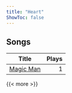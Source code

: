 ```yaml
---
title: "Heart"
ShowToc: false
---
```


## Songs
Title | Plays 
----- | -----: 
[Magic Man](/songs/magic-man) | 1

{{< more >}}